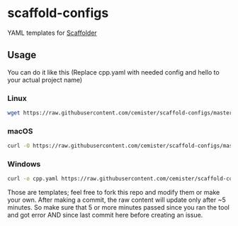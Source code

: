 # scaffold-configs
YAML templates for [Scaffolder](https://github.com/cemister/scaffolder)

## Usage
You can do it like this 
(Replace cpp.yaml with needed config and hello to your actual project name)

### Linux
```bash
wget https://raw.githubusercontent.com/cemister/scaffold-configs/master/cpp.yaml && scaffold --name hello --yaml "./cpp.yaml" && rm cpp.yaml
```
### macOS
```bash
curl -O https://raw.githubusercontent.com/cemister/scaffold-configs/master/cpp.yaml && scaffold --name hello --yaml "./cpp.yaml" && rm cpp.yaml
```
### Windows
```bash
curl -o cpp.yaml https://raw.githubusercontent.com/cemister/scaffold-configs/master/cpp.yaml && scaffold --name hello --yaml "./cpp.yaml" && del cpp.yaml
```

Those are templates; feel free to fork this repo and modify them or make your own.
After making a commit, the raw content will update only after ~5 minutes. So make sure that 5 or more minutes passed since you ran the tool and got error AND since last commit here before creating an issue. 


